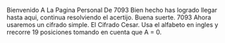 Bienvenido  A  La  Pagina  Personal  De  7093
Bien  hecho  has  logrado  llegar  hasta  aqui,  continua  resolviendo  el  acertijo.  Buena suerte.  7093
Ahora  usaremos  un  cifrado  simple.  El  Cifrado  Cesar.  Usa el alfabeto en ingles y rrecorre 19 posiciones tomando en cuenta que A = 0.
